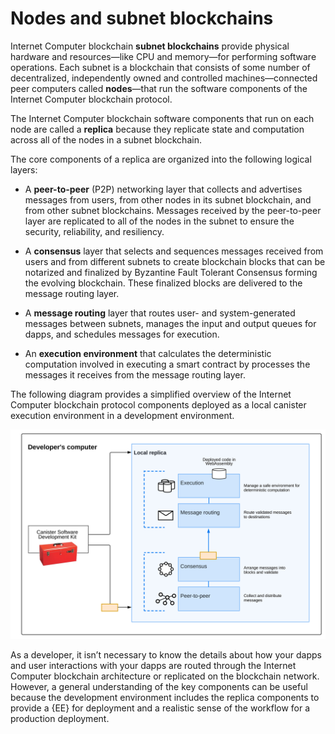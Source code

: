 # Nodes and subnet blockchains

Internet Computer blockchain **subnet blockchains** provide physical hardware and resources—like CPU and memory—for performing software operations. Each subnet is a blockchain that consists of some number of decentralized, independently owned and controlled machines—connected peer computers called **nodes**—that run the software components of the Internet Computer blockchain protocol.

The Internet Computer blockchain software components that run on each node are called a **replica** because they replicate state and computation across all of the nodes in a subnet blockchain.

The core components of a replica are organized into the following logical layers:

-   A **peer-to-peer** (P2P) networking layer that collects and advertises messages from users, from other nodes in its subnet blockchain, and from other subnet blockchains. Messages received by the peer-to-peer layer are replicated to all of the nodes in the subnet to ensure the security, reliability, and resiliency.

-   A **consensus** layer that selects and sequences messages received from users and from different subnets to create blockchain blocks that can be notarized and finalized by Byzantine Fault Tolerant Consensus forming the evolving blockchain. These finalized blocks are delivered to the message routing layer.

-   A **message routing** layer that routes user- and system-generated messages between subnets, manages the input and output queues for dapps, and schedules messages for execution.

-   An **execution environment** that calculates the deterministic computation involved in executing a smart contract by processes the messages it receives from the message routing layer.

The following diagram provides a simplified overview of the Internet Computer blockchain protocol components deployed as a local canister execution environment in a development environment.

![Internet Computer components in a developer’s environment](../_attachments/SDK-protocol-local-overview.svg)

As a developer, it isn’t necessary to know the details about how your dapps and user interactions with your dapps are routed through the Internet Computer blockchain architecture or replicated on the blockchain network. However, a general understanding of the key components can be useful because the development environment includes the replica components to provide a {EE} for deployment and a realistic sense of the workflow for a production deployment.
